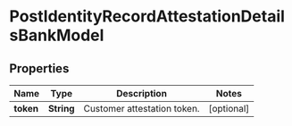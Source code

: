 

# PostIdentityRecordAttestationDetailsBankModel


## Properties

Name | Type | Description | Notes
------------ | ------------- | ------------- | -------------
**token** | **String** | Customer attestation token. |  [optional]



